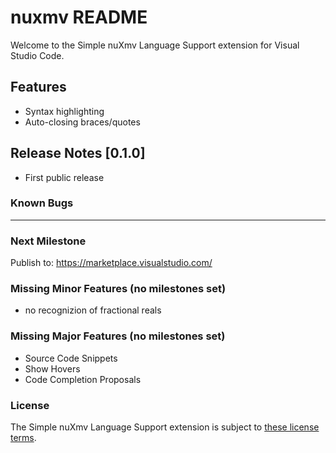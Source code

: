 # nuxmv README

Welcome to the Simple nuXmv Language Support extension for Visual Studio Code.

## Features

* Syntax highlighting
* Auto-closing braces/quotes

## Release Notes [0.1.0]

* First public release

### Known Bugs
------

### Next Milestone
Publish to: https://marketplace.visualstudio.com/

### Missing Minor Features (no milestones set)
- no recognizion of fractional reals

### Missing Major Features (no milestones set)
- Source Code Snippets
- Show Hovers
- Code Completion Proposals

### License
The Simple nuXmv Language Support extension is subject to [these license terms]().